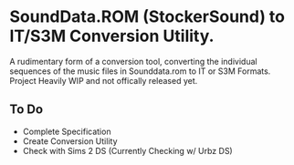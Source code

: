 # SoundData.ROM (StockerSound) to IT/S3M Conversion Utility.
A rudimentary form of a conversion tool, converting the individual sequences of the music files in Sounddata.rom to IT or S3M Formats.
Project Heavily WIP and not offically released yet.
## To Do
- Complete Specification
- Create Conversion Utility
- Check with Sims 2 DS (Currently Checking w/ Urbz DS)
